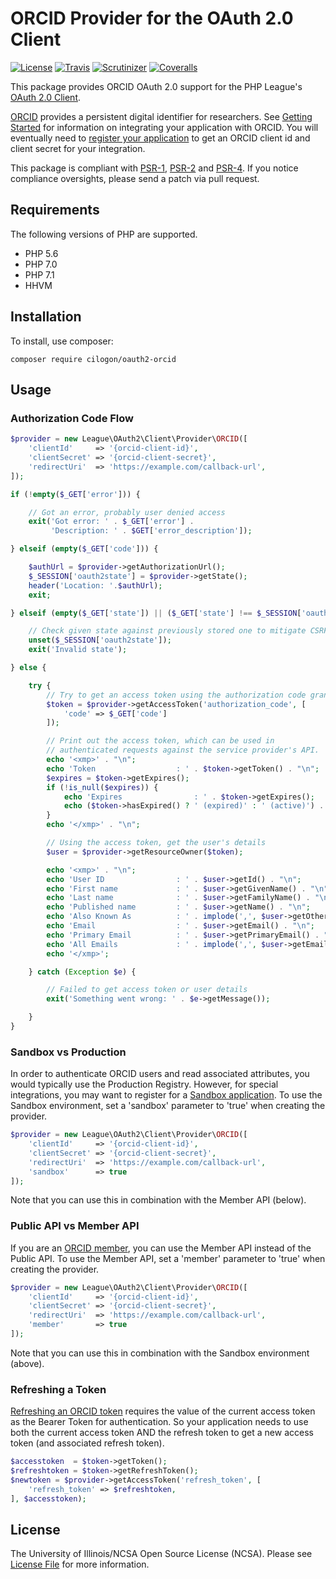 # ORCID Provider for the OAuth 2.0 Client

[![License](https://img.shields.io/badge/license-NCSA-brightgreen.svg)](https://github.com/cilogon/oauth2-orcid/blob/master/LICENSE)
[![Travis](https://img.shields.io/travis/cilogon/oauth2-orcid/master.svg)](https://travis-ci.org/cilogon/oauth2-orcid)
[![Scrutinizer](https://img.shields.io/scrutinizer/g/cilogon/oauth2-orcid/master.svg)](https://scrutinizer-ci.com/g/cilogon/oauth2-orcid/)
[![Coveralls](https://img.shields.io/coveralls/cilogon/oauth2-orcid/master.svg)](https://coveralls.io/github/cilogon/oauth2-orcid?branch=master)

This package provides ORCID OAuth 2.0 support for the PHP League's [OAuth 2.0 Client](https://github.com/thephpleague/oauth2-client).

[ORCID](https://orcid.org) provides a persistent digital identifier for researchers. See [Getting Started](https://members.orcid.org/api/getting-started) for information on integrating your application with ORCID. You will eventually need to [register your application](https://orcid.org/developer-tools) to get an ORCID client id and client secret for your integration.

This package is compliant with [PSR-1][], [PSR-2][] and [PSR-4][]. If you notice compliance oversights, please send a patch via pull request.

[PSR-1]: https://github.com/php-fig/fig-standards/blob/master/accepted/PSR-1-basic-coding-standard.md
[PSR-2]: https://github.com/php-fig/fig-standards/blob/master/accepted/PSR-2-coding-style-guide.md
[PSR-4]: https://github.com/php-fig/fig-standards/blob/master/accepted/PSR-4-autoloader.md

## Requirements

The following versions of PHP are supported.

* PHP 5.6
* PHP 7.0
* PHP 7.1
* HHVM

## Installation

To install, use composer:

```
composer require cilogon/oauth2-orcid
```

## Usage

### Authorization Code Flow

```php
$provider = new League\OAuth2\Client\Provider\ORCID([
    'clientId'     => '{orcid-client-id}',
    'clientSecret' => '{orcid-client-secret}',
    'redirectUri'  => 'https://example.com/callback-url',
]);

if (!empty($_GET['error'])) {

    // Got an error, probably user denied access
    exit('Got error: ' . $_GET['error'] . 
         'Description: ' . $GET['error_description']);

} elseif (empty($_GET['code'])) {

    $authUrl = $provider->getAuthorizationUrl();
    $_SESSION['oauth2state'] = $provider->getState();
    header('Location: '.$authUrl);
    exit;

} elseif (empty($_GET['state']) || ($_GET['state'] !== $_SESSION['oauth2state'])) {

    // Check given state against previously stored one to mitigate CSRF attack
    unset($_SESSION['oauth2state']);
    exit('Invalid state');

} else {

    try {
        // Try to get an access token using the authorization code grant
        $token = $provider->getAccessToken('authorization_code', [
            'code' => $_GET['code']
        ]);

        // Print out the access token, which can be used in 
        // authenticated requests against the service provider's API.
        echo '<xmp>' . "\n";
        echo 'Token                  : ' . $token->getToken() . "\n";
        $expires = $token->getExpires();
        if (!is_null($expires)) {
            echo 'Expires                : ' . $token->getExpires();
            echo ($token->hasExpired() ? ' (expired)' : ' (active)') . "\n";
        }
        echo '</xmp>' . "\n";

        // Using the access token, get the user's details
        $user = $provider->getResourceOwner($token);

        echo '<xmp>' . "\n";
        echo 'User ID                : ' . $user->getId() . "\n";
        echo 'First name             : ' . $user->getGivenName() . "\n";   // or getFirstName()
        echo 'Last name              : ' . $user->getFamilyName() . "\n";  // or getLastName()
        echo 'Published name         : ' . $user->getName() . "\n";
        echo 'Also Known As          : ' . implode(',', $user->getOtherNames()) . "\n";
        echo 'Email                  : ' . $user->getEmail() . "\n";       // 'Primary' preferred
        echo 'Primary Email          : ' . $user->getPrimaryEmail() . "\n";// 'Primary' ONLY
        echo 'All Emails             : ' . implode(',', $user->getEmails()) . "\n";
        echo '</xmp>';

    } catch (Exception $e) {

        // Failed to get access token or user details
        exit('Something went wrong: ' . $e->getMessage());

    }
}
```

### Sandbox vs Production

In order to authenticate ORCID users and read associated attributes, you would typically use the Production Registry. However, for special integrations, you may want to register for a [Sandbox application](https://orcid.org/content/register-client-application-sandbox). To use the Sandbox
environment, set a 'sandbox' parameter to 'true' when creating the provider.

```php
$provider = new League\OAuth2\Client\Provider\ORCID([
    'clientId'     => '{orcid-client-id}',
    'clientSecret' => '{orcid-client-secret}',
    'redirectUri'  => 'https://example.com/callback-url',
    'sandbox'      => true
]);
```

Note that you can use this in combination with the Member API (below).


### Public API vs Member API

If you are an [ORCID member](https://orcid.org/about/membership), you can use the Member API instead of the Public API. To use the Member API, set a 'member' parameter to 'true' when creating the provider.

```php
$provider = new League\OAuth2\Client\Provider\ORCID([
    'clientId'     => '{orcid-client-id}',
    'clientSecret' => '{orcid-client-secret}',
    'redirectUri'  => 'https://example.com/callback-url',
    'member'       => true
]);

````

Note that you can use this in combination with the Sandbox environment (above).


### Refreshing a Token

[Refreshing an ORCID token](https://members.orcid.org/api/oauth/refresh-tokens) requires the value of the current access token as the Bearer Token for authentication. So your application needs to use both the current access token AND the refresh token to get a new access token (and associated refresh token).

```php
$accesstoken  = $token->getToken();
$refreshtoken = $token->getRefreshToken();
$newtoken = $provider->getAccessToken('refresh_token', [
    'refresh_token' => $refreshtoken,
], $accesstoken);
```

## License

The University of Illinois/NCSA Open Source License (NCSA). Please see [License File](https://github.com/cilogon/oauth2-cilogon/blob/master/LICENSE) for more information.
